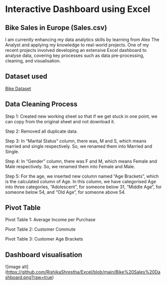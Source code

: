 # Interactive Dashboard using Excel

## Bike Sales in Europe (Sales.csv)

I am currently enhancing my data analytics skills by learning from Alex The Analyst and applying my knowledge to real-world projects. One of my recent projects involved developing an extensive Excel dashboard to analyse data, covering key processes such as data pre-processing, cleaning, and visualisation.

## Dataset used
<a href="https://github.com/AlexTheAnalyst/Excel-Tutorial/blob/main/Excel%20Project%20Dataset.xlsx">Bike Dataset</a>

## Data Cleaning Process
Step 1: Created new working sheet so that if we get stuck in one point, we can copy from the original sheet and not download it.

Step 2: Removed all duplicate data.

Step 3: In “Marital Status” column, there was, M and S, which means married and single respectively. So, we renamed them into Married and Single.

Step 4: In “Gender” column, there was F and M, which means Female and Male respectively. So, we renamed them into Female and Male.

Step 5:  For the age, we inserted new column named “Age Brackets”, which is the calculated column of Age. In this column, we have categorised Age into three categories, “Adolescent”, for someone below 31, “Middle Age”, for someone below 54, and “Old Age”, for someone above 54.

## Pivot Table
Pivot Table 1: Average Income per Purchase

Pivot Table 2: Customer Commute

Pivot Table 3: Customer Age Brackets

## Dashboard visualisation
![image alt] (https://github.com/RishikaShrestha/Excel/blob/main/Bike%20Sales%20Dashboard.png?raw=true)
